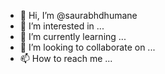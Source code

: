 - 👋 Hi, I’m @saurabhdhumane
- 👀 I’m interested in ...
- 🌱 I’m currently learning ...
- 💞️ I’m looking to collaborate on ...
- 📫 How to reach me ...

<!---
saurabhdhumane/saurabhdhumane is a ✨ special ✨ repository because its `README.md` (this file) appears on your GitHub profile.
You can click the Preview link to take a look at your changes.
--->
